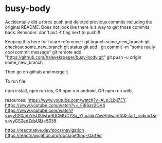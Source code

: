 # busy-body


Accidentally did a force push and deleted previous commits including the original README.
Does not look like there is a way to get those commits back. Reminder: don't put -f flag next
to push!!!

Keeping this here for future reference :
  git branch some_new_branch
  git checkout some_new_branch
  git status
  git add .
  git commit -m "some really cool commit message"
  git remote add "https://github.com/haleyekrueger/busy-body.git"
  git push -u origin some_new_branch
  
  Then go on github and merge :) 
  
  

To run file:

npm install,
npm run ios,
OR
npm run android,
OR
npm run web,


resources:
https://www.youtube.com/watch?v=ALnJLbjI7EY
https://www.youtube.com/watch?v=_Fi86az2OV4
https://www.youtube.com/watch?v=yyGS0adZdsU&list=RDCMUCYSa_YLoJokZAwHhlwJntIA&start_radio=1&rv=yyGS0adZdsU&t=5055

https://reactnative.dev/docs/navigation
https://reactnavigation.org/docs/getting-started
